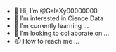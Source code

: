 - 👋 Hi, I’m @GalaXy00000000
- 👀 I’m interested in Cience Data
- 🌱 I’m currently learning ...
- 💞️ I’m looking to collaborate on ...
- 📫 How to reach me ...

<!---
GalaXy00000000/GalaXy00000000 is a ✨ special ✨ repository because its `README.md` (this file) appears on your GitHub profile.
You can click the Preview link to take a look at your changes.
--->
